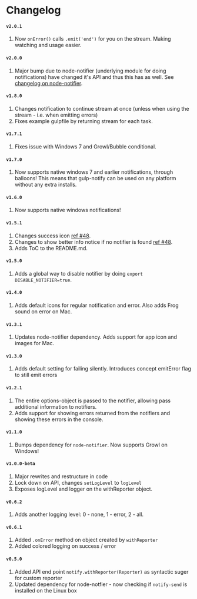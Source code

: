 Changelog
===

#### `v2.0.1`
1. Now `onError()` calls `.emit('end')` for you on the stream. Making watching and usage easier.

#### `v2.0.0`
1. Major bump due to node-notifier (underlying module for doing notifications) have changed it's API and thus this has as well.
See [changelog on node-notifier](https://github.com/mikaelbr/node-notifier/blob/master/CHANGELOG.md#v400).



#### `v1.8.0`
1. Changes notification to continue stream at once (unless when using the stream - i.e. when emitting errors)
2. Fixes example gulpfile by returning stream for each task.


#### `v1.7.1`
1. Fixes issue with Windows 7 and Growl/Bubble conditional.

#### `v1.7.0`
1. Now supports native windows 7 and earlier notifications, through balloons! This means that gulp-notify can be used on any platform without any extra installs.

#### `v1.6.0`
1. Now supports native windows notifications!

#### `v1.5.1`
1. Changes success icon [ref #48](https://github.com/mikaelbr/gulp-notify/issues/48).
2. Changes to show better info notice if no notifier is found [ref #48](https://github.com/mikaelbr/gulp-notify/issues/49).
3. Adds ToC to the README.md.

#### `v1.5.0`
1. Adds a global way to disable notifier by doing `export DISABLE_NOTIFIER=true`.

#### `v1.4.0`
1. Adds default icons for regular notification and error. Also adds Frog sound on error on Mac.

#### `v1.3.1`
1. Updates node-notifier dependency. Adds support for app icon and images for Mac.

#### `v1.3.0`
1. Adds default setting for failing silently. Introduces concept emitError flag to still emit errors

#### `v1.2.1`
1. The entire options-object is passed to the notifier, allowing pass additional information to notifiers.
2. Adds support for showing errors returned from the notifiers and showing these errors in the console.

#### `v1.1.0`
1. Bumps dependency for `node-notifier`. Now supports Growl on Windows!

#### `v1.0.0-beta`
1. Major rewrites and restructure in code
2. Lock down on API, changes `setLogLevel` to `logLevel`
3. Exposes logLevel and logger on the withReporter object.

#### `v0.6.2`
1. Adds another logging level: 0 - none, 1 - error, 2 - all.

#### `v0.6.1`
1. Added `.onError` method on object created by `withReporter`
2. Added colored logging on success / error

#### `v0.5.0`
1. Added API end point `notify.withReporter(Reporter)` as syntactic suger for custom reporter
2. Updated dependency for node-notfier - now checking if `notify-send` is installed on the Linux box
